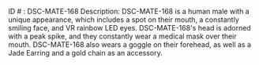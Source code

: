 ID # : DSC-MATE-168
Description: DSC-MATE-168 is a human male with a unique appearance, which includes a spot on their mouth, a constantly smiling face, and VR rainbow LED eyes. DSC-MATE-168's head is adorned with a peak spike, and they constantly wear a medical mask over their mouth. DSC-MATE-168 also wears a goggle on their forehead, as well as a Jade Earring and a gold chain as an accessory.